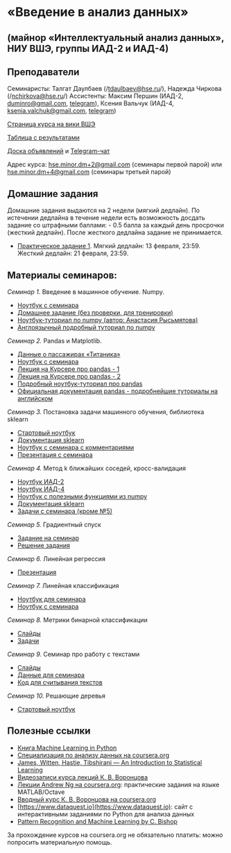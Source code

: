 # «Введение в анализ данных»
## (майнор «Интеллектуальный анализ данных», НИУ ВШЭ, группы ИАД-2 и ИАД-4)

## Преподаватели
Семинаристы: Талгат Даулбаев (/tdaulbaev@hse.ru/), Надежда Чиркова (/nchirkova@hse.ru/)
Ассистенты: Максим Першин (ИАД-2, duminro@gmail.com, [telegram](https://t.me/Skvidvardin)), Ксения Вальчук (ИАД-4, ksenia.valchuk@gmail.com, [telegram](https://t.me/nu_takoe))

[Страница курса на вики ВШЭ](http://wiki.cs.hse.ru/%D0%9C%D0%B0%D0%B9%D0%BD%D0%BE%D1%80_%D0%98%D0%BD%D1%82%D0%B5%D0%BB%D0%BB%D0%B5%D0%BA%D1%82%D1%83%D0%B0%D0%BB%D1%8C%D0%BD%D1%8B%D0%B9_%D0%B0%D0%BD%D0%B0%D0%BB%D0%B8%D0%B7_%D0%B4%D0%B0%D0%BD%D0%BD%D1%8B%D1%85/%D0%92%D0%B2%D0%B5%D0%B4%D0%B5%D0%BD%D0%B8%D0%B5_%D0%B2_%D0%B0%D0%BD%D0%B0%D0%BB%D0%B8%D0%B7_%D0%B4%D0%B0%D0%BD%D0%BD%D1%8B%D1%85)

[Таблица с результатами](https://docs.google.com/spreadsheets/d/1n6-_nCiIQYQQwDbqJKtDoKXNRlbEk3798nKTkOqc6YE/edit?usp=sharing)

[Доска объявлений](https://t.me/iad24) и [Telegram-чат](https://t.me/iad24chat)

Адрес курса: hse.minor.dm+2@gmail.com (семинары первой парой) или hse.minor.dm+4@gmail.com (семинары третьей парой)

## Домашние задания
Домашние задания выдаются на 2 недели (мягкий дедлайн). По истечении дедлайна в течение недели есть возможность досдать задание со штрафными баллами: - 0.5 балла за каждый день просрочки (жесткий дедлайн). После жесткого дедлайна задание не принимается.
* [Практическое задание 1](https://github.com/AnastasiaRysmyatova/IAD-1/blob/master/materials/HW1_Username.ipynb). Мягкий дедлайн: 13 февраля, 23:59. Жесткий дедлайн: 21  февраля, 23:59.

## Материалы семинаров:
*Семинар 1.* Введение в машинное обучение. Numpy.
* [Ноутбук с семинара](https://github.com/iad-24/seminars/blob/master/materials/sem1.ipynb)
* [Домашнее задание (без проверки, для тренировки)](https://github.com/iad-24/seminars/blob/master/materials/hw_sem1_opt.ipynb)
* [Ноутбук-туториал по numpy (автор: Анастасия Рысьмятова)](https://github.com/iad-24/seminars/blob/master/materials/ipython_notebook_numpy.ipynb)
* [Англоязычный подробный туториал по numpy](http://nbviewer.jupyter.org/github/Atlas7/scipy-tentative-numpy-tutorials/blob/master/tentative-numpy-tutorial.ipynb)

*Семинар 2.* Pandas и Matplotlib.
* [Данные о пассажирах «Титаника»](https://raw.githubusercontent.com/iad34/seminars/master/materials/data_sem1.csv)
* [Ноутбук с семинара](https://github.com/iad-24/seminars/blob/master/materials/seminar_pandas.ipynb)
* [Лекция на Курсере про pandas - 1](https://www.coursera.org/learn/mathematics-and-python/lecture/rcjAW/pandas-data-frame)
* [Лекция на Курсере про pandas - 2](https://www.coursera.org/learn/mathematics-and-python/lecture/lsXAR/pandas-indieksatsiia-i-sieliektsiia)
* [Подробный ноутбук-туториал про pandas](https://github.com/nadiinchi/HSE_minor_DataAnalysis_seminars_iad16/blob/master/materials/Seminar3_pandas.ipynb)
* [Официальная документация pandas - подробнейшие туториалы на английском](http://pandas.pydata.org/pandas-docs/stable/10min.html)

*Семинар 3.* Постановка задачи машинного обучения, библиотека sklearn
* [Стартовый ноутбук](https://github.com/iad-24/seminars/blob/master/materials/Seminar_sklearn_starter.ipynb)
* [Документация sklearn](http://scikit-learn.org/stable/index.html)
* [Ноутбук с семинара с комментариями](https://github.com/iad-24/seminars/blob/master/materials/Seminar_sklearn_sol.ipynb)
* [Презентация с семинара](https://github.com/iad-24/seminars/blob/master/materials/presentation_sem3_intro.pdf)

*Семинар 4.* Метод k ближайших соседей, кросс-валидация
* [Ноутбук ИАД-2](https://github.com/iad-24/seminars/blob/master/materials/sem4/sem4_iad2.ipynb)
* [Ноутбук ИАД-4](https://github.com/iad-24/seminars/blob/master/materials/sem4/sem4_iad4.ipynb)
* [Ноутбук с полезными функциями из numpy](https://github.com/iad-24/seminars/blob/master/materials/sem4/sem4_FAQ.ipynb)
* [Документация sklearn](http://scikit-learn.org/stable/index.html)
* [Задачи с семинара (кроме №5)](http://nbviewer.jupyter.org/github/shestakoff/minor_da_2017/blob/master/colloc_knn.ipynb)

*Семинар 5.* Градиентный спуск
* [Задание на семинар](https://github.com/iad-24/seminars/blob/master/materials/Seminar5_3d_task.ipynb)
* [Решение задания](https://github.com/iad-24/seminars/blob/master/materials/Seminar5_3d_solution.ipynb)

*Семинар 6.* Линейная регрессия
* [Презентация](https://github.com/iad-24/seminars/blob/master/materials/linreg_sem.pdf)

*Семинар 7.* Линейная классификация
* [Ноутбук для семинара](https://github.com/iad-24/seminars/blob/master/materials/seminar7_starter_logreg.ipynb)
* [Ноутбук с семинара](https://github.com/iad-24/seminars/blob/master/materials/seminar7_solution_logreg.ipynb)

*Семинар 8.* Метрики бинарной классификации
* [Слайды](https://github.com/iad-24/seminars/blob/master/materials/sem_metrics.pdf)
* [Задачи](https://github.com/esokolov/ml-minor-hse/blob/master/colloquium-2017/colloquium_minor_problems_metrics.ipynb)

*Семинар 9.* Семинар про работу с текстами
* [Слайды](https://github.com/iad-24/seminars/blob/master/materials/texts.pdf)
* [Данные для семинара](https://github.com/iad34/seminars/blob/master/materials/9sem_data.zip)
* [Код для считывания текстов](https://pastebin.com/JXrDiDGL)

*Семинар 10.* Решающие деревья
* [Стартовый ноутбук](https://github.com/iad34/seminars/blob/master/materials/Starter_sem8.ipynb)

## Полезные ссылки
* [Книга Machine Learning in Python](http://books.tarsoit.com/Python%20Machine%20Learning.pdf)
* [Специализация по анализу данных на coursera.org](https://ru.coursera.org/specializations/machine-learning-data-analysis)
* [James, Witten, Hastie, Tibshirani — An Introduction to Statistical Learning](http://www-bcf.usc.edu/~gareth/ISL/ISLR%20Sixth%20Printing.pdf)
* [Видеозаписи курса лекций К. В. Воронцова](https://yandexdataschool.ru/edu-process/courses/machine-learning)
* [Лекции Andrew Ng на coursera.org](https://www.coursera.org/learn/machine-learning): практические задания на языке MATLAB/Octave
* [Вводный курс К. В. Воронцова на coursera.org](https://www.coursera.org/learn/introduction-machine-learning)
* [https://www.dataquest.io](https://www.dataquest.io): сайт с интерактивными заданиями по Python для анализа данных
* [Pattern Recognition and Machine Learning by C. Bishop](http://www.rmki.kfki.hu/~banmi/elte/Bishop%20-%20Pattern%20Recognition%20and%20Machine%20Learning.pdf)

За прохождение курсов на coursera.org не обязательно платить: можно попросить материальную помощь.
